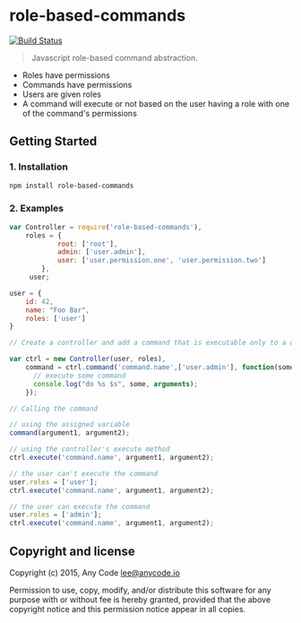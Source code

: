 # role-based-commands

[![Build Status](https://travis-ci.org/any-code/role-based-commands.svg?branch=master)](https://travis-ci.org/any-code/role-based-commands)

> Javascript role-based command abstraction.

* Roles have permissions
* Commands have permissions
* Users are given roles
* A command will execute or not based on the user having a role with one of the command's permissions

## Getting Started

### 1. Installation

``` bash
npm install role-based-commands
```

### 2. Examples

``` javascript
var Controller = require('role-based-commands'),
    roles = {
            root: ['root'],
            admin: ['user.admin'],
            user: ['user.permission.one', 'user.permission.two']
        },
     user;

user = {
    id: 42,
    name: "Foo Bar",
    roles: ['user']
}

// Create a controller and add a command that is executable only to a user with the correct permissions

var ctrl = new Controller(user, roles),
    command = ctrl.command('command.name',['user.admin'], function(some, arguments) {
      // execute some command
      console.log("do %s $s", some, arguments);
    });

// Calling the command 

// using the assigned variable
command(argument1, argument2);

// using the controller's execute method
ctrl.execute('command.name', argument1, argument2);

// the user can't execute the command 
user.roles = ['user'];
ctrl.execute('command.name', argument1, argument2);

// the user can execute the command 
user.roles = ['admin'];
ctrl.execute('command.name', argument1, argument2);
```

## Copyright and license
Copyright (c) 2015, Any Code <lee@anycode.io>

Permission to use, copy, modify, and/or distribute this software for any
purpose with or without fee is hereby granted, provided that the above
copyright notice and this permission notice appear in all copies.
